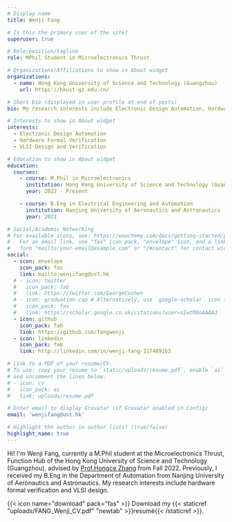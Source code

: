 ```yaml
---
# Display name
title: Wenji Fang

# Is this the primary user of the site?
superuser: true

# Role/position/tagline
role: MPhil Student in Microelectronics Thrust

# Organizations/Affiliations to show in About widget
organizations:
  - name: Hong Kong University of Science and Technology (Guangzhou)
    url: https://hkust-gz.edu.cn/

# Short bio (displayed in user profile at end of posts)
bio: My research interests include Electronic Design Automation, Hardware Formal Verification and VLSI Design and Verification.

# Interests to show in About widget
interests:
  - Electronic Design Automation
  - Hardware Formal Verification
  - VLSI Design and Verification

# Education to show in About widget
education:
  courses:
    - course: M.Phil in Microelectronics
      institution: Hong Kong University of Science and Technology (Guangzhou)
      year: 2022 - Present

    - course: B.Eng in Electrical Engineering and Automation
      institution: Nanjing University of Aeronautics and Astronautics
      year: 2021

# Social/Academic Networking
# For available icons, see: https://wowchemy.com/docs/getting-started/page-builder/#icons
#   For an email link, use "fas" icon pack, "envelope" icon, and a link in the
#   form "mailto:your-email@example.com" or "/#contact" for contact widget.
social:
  - icon: envelope
    icon_pack: fas
    link: mailto:wenjifang@ust.hk
  # - icon: twitter
  #   icon_pack: fab
  #   link: https://twitter.com/GeorgeCushen
  # - icon: graduation-cap # Alternatively, use `google-scholar` icon from `ai` icon pack
  #   icon_pack: fas
  #   link: https://scholar.google.co.uk/citations?user=sIwtMXoAAAAJ
  - icon: github
    icon_pack: fab
    link: https://github.com/fangwenji
  - icon: linkedin
    icon_pack: fab
    link: http://linkedin.com/in/wenji-fang-1174891b3

# Link to a PDF of your resume/CV.
# To use: copy your resume to `static/uploads/resume.pdf`, enable `ai` icons in `params.toml`,
# and uncomment the lines below.
# - icon: cv
#   icon_pack: ai
#   link: uploads/resume.pdf

# Enter email to display Gravatar (if Gravatar enabled in Config)
email: 'wenjifang@ust.hk'

# Highlight the author in author lists? (true/false)
highlight_name: true
---
```


Hi! I'm Wenji Fang, currently a M.Phil student at the Microelectronics Thrust, Function Hub of the Hong Kong University of Science and Technology (Guangzhou), advised by [Prof.Hongce Zhang](https://hongcezh.people.ust.hk/) from Fall 2022.  Previously, I received my B.Eng in the Department of Automation from Nanjing University of Aeronautics and Astronautics. My research interests include hardware formal verification and VLSI design.

{{< icon name="download" pack="fas" >}} Download my {{< staticref "uploads/FANG_Wenji_CV.pdf" "newtab" >}}resumé{{< /staticref >}}.
